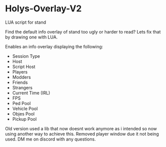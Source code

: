 # Holys-Overlay-V2
LUA script for stand

Find the default info overlay of stand too ugly or harder to read?
Lets fix that by drawing one with LUA.

Enables an info overlay displaying the following:
- Session Type
- Host
- Script Host
- Players
- Modders
- Friends
- Strangers
- Current Time (IRL)
- FPS
- Ped Pool
- Vehicle Pool
- Objes Pool
- Pickup Pool

Old version used a lib that now doesnt work anymore as i intended so now using another way to achieve this. Removed player window due it not being used. DM me on discord with any questions.
